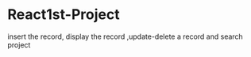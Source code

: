 # React1st-Project
insert the record, display the record ,update-delete a record and search project
